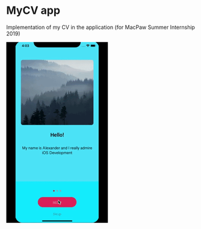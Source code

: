 # MyCV app
Implementation of my CV in the application (for MacPaw Summer Internship 2019)

![](https://github.com/Alexandr-Bes/MyCV/blob/master/MyCV/Supporting%20Files/appMovie.gif)
